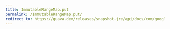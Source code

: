 ```yaml
---
title: ImmutableRangeMap.put
permalink: /ImmutableRangeMap.put/
redirect_to: https://guava.dev/releases/snapshot-jre/api/docs/com/google/common/collect/ImmutableRangeMap.html#put-com.google.common.collect.Range-V-
---
```

